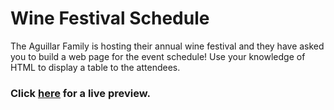 # Wine Festival Schedule

The Aguillar Family is hosting their annual wine festival and they have asked you to build a web page for the event schedule! 
Use your knowledge of HTML to display a table to the attendees.

### Click [here](https://codepen.io/ehlzi/details/VwxwOpJ) for a live preview.
